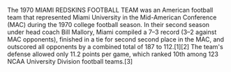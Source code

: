 The 1970 MIAMI REDSKINS FOOTBALL TEAM was an American football team that represented Miami University in the Mid-American Conference (MAC) during the 1970 college football season. In their second season under head coach Bill Mallory, Miami compiled a 7–3 record (3–2 against MAC opponents), finished in a tie for second second place in the MAC, and outscored all opponents by a combined total of 187 to 112.[1][2] The team's defense allowed only 11.2 points per game, which ranked 10th among 123 NCAA University Division football teams.[3]
